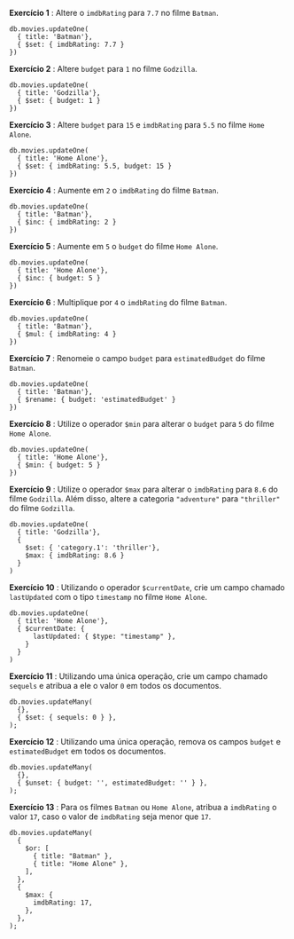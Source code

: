  **Exercício 1** : Altere o `imdbRating` para `7.7` no filme `Batman`.

```
db.movies.updateOne(
  { title: 'Batman'}, 
  { $set: { imdbRating: 7.7 }
})
```

 **Exercício 2** : Altere `budget` para `1` no filme `Godzilla`.

```
db.movies.updateOne(
  { title: 'Godzilla'}, 
  { $set: { budget: 1 }
})

```

 **Exercício 3** : Altere `budget` para `15` e `imdbRating` para `5.5` no filme `Home Alone`.

```
db.movies.updateOne(
  { title: 'Home Alone'}, 
  { $set: { imdbRating: 5.5, budget: 15 }
})

```

 **Exercício 4** : Aumente em `2` o `imdbRating` do filme `Batman`.

```
db.movies.updateOne(
  { title: 'Batman'}, 
  { $inc: { imdbRating: 2 }
})
```

 **Exercício 5** : Aumente em `5` o `budget` do filme `Home Alone`.

```
db.movies.updateOne(
  { title: 'Home Alone'}, 
  { $inc: { budget: 5 }
})

```

 **Exercício 6** : Multiplique por `4` o `imdbRating` do filme `Batman`.

```
db.movies.updateOne(
  { title: 'Batman'}, 
  { $mul: { imdbRating: 4 }
})

```

 **Exercício 7** : Renomeie o campo `budget` para `estimatedBudget` do filme `Batman`.

```
db.movies.updateOne(
  { title: 'Batman'}, 
  { $rename: { budget: 'estimatedBudget' }
})

```

 **Exercício 8** : Utilize o operador `$min` para alterar o `budget` para `5` do filme `Home Alone`.

```
db.movies.updateOne(
  { title: 'Home Alone'}, 
  { $min: { budget: 5 }
})
```

 **Exercício 9** : Utilize o operador `$max` para alterar o `imdbRating` para `8.6` do filme `Godzilla`. Além disso, altere a categoria `"adventure"` para `"thriller"` do filme `Godzilla`.

```
db.movies.updateOne(
  { title: 'Godzilla'}, 
  {
    $set: { 'category.1': 'thriller'},
    $max: { imdbRating: 8.6 }
  }
)

```

 **Exercício 10** : Utilizando o operador `$currentDate`, crie um campo chamado `lastUpdated` com o tipo `timestamp` no filme `Home Alone`.

```
db.movies.updateOne(
  { title: 'Home Alone'}, 
  { $currentDate: {
      lastUpdated: { $type: "timestamp" },
    }
  }
)
```

 **Exercício 11** : Utilizando uma única operação, crie um campo chamado `sequels` e atribua a ele o valor `0` em todos os documentos.

```
db.movies.updateMany(
  {},
  { $set: { sequels: 0 } },
);
```

 **Exercício 12** : Utilizando uma única operação, remova os campos `budget` e `estimatedBudget` em todos os documentos.

```
db.movies.updateMany(
  {},
  { $unset: { budget: '', estimatedBudget: '' } },
);

```

 **Exercício 13** : Para os filmes `Batman` ou `Home Alone`, atribua a `imdbRating` o valor `17`, caso o valor de `imdbRating` seja menor que `17`.

```
db.movies.updateMany(
  {
    $or: [
      { title: "Batman" },
      { title: "Home Alone" },
    ],
  },
  {
    $max: {
      imdbRating: 17,
    },
  },
);
```
